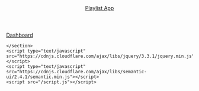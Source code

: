 <!DOCTYPE html>
<html lang="en">
  <head>
    <title>Welcome to the Playlist App!</title>
    <meta charset="utf-8">
    <meta http-equiv="X-UA-Compatible" content="IE=edge">
    <meta name="viewport" content="width=device-width, initial-scale=1">
    <link rel="stylesheet" href="https://cdnjs.cloudflare.com/ajax/libs/semantic-ui/2.4.1/semantic.min.css" type="text/css">
    <link rel="stylesheet" href="/style.css">

  </head>  

  <body>
    <section class="ui container">
      <nav class="ui menu">
  <header class="ui header item"> <a href="index.html"> Playlist App</a></header>
  <div class="right menu">
    <a id="dashboard" class="active item" href="dashboard.html"> Dashboard </a>
  </div>
</nav>
      
    

<section class="ui segment" id="tableoutput">

</section>
  


      
      



    </section>
    <script type="text/javascript" src="https://cdnjs.cloudflare.com/ajax/libs/jquery/3.3.1/jquery.min.js"></script>
    <script type="text/javascript" src="https://cdnjs.cloudflare.com/ajax/libs/semantic-ui/2.4.1/semantic.min.js"></script>
    <script src="/script.js"></script>
  </body>
</html>